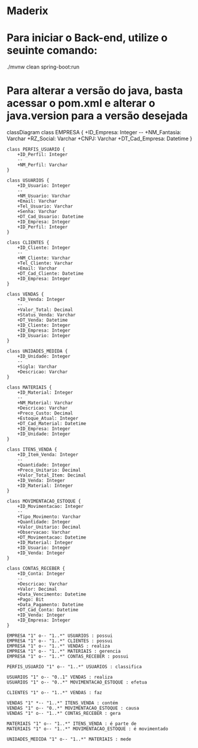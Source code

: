 # Maderix

# Para iniciar o Back-end, utilize o seuinte comando:
  ./mvnw clean spring-boot:run

# Para alterar a versão do java, basta acessar o pom.xml e alterar o java.version para a versão desejada
classDiagram
    class EMPRESA {
        +ID_Empresa: Integer
        --
        +NM_Fantasia: Varchar
        +RZ_Social: Varchar
        +CNPJ: Varchar
        +DT_Cad_Empresa: Datetime
    }

    class PERFIS_USUARIO {
        +ID_Perfil: Integer
        --
        +NM_Perfil: Varchar
    }

    class USUARIOS {
        +ID_Usuario: Integer
        --
        +NM_Usuario: Varchar
        +Email: Varchar
        +Tel_Usuario: Varchar
        +Senha: Varchar
        +DT_Cad_Usuario: Datetime
        +ID_Empresa: Integer
        +ID_Perfil: Integer
    }

    class CLIENTES {
        +ID_Cliente: Integer
        --
        +NM_Cliente: Varchar
        +Tel_Cliente: Varchar
        +Email: Varchar
        +DT_Cad_Cliente: Datetime
        +ID_Empresa: Integer
    }
    
    class VENDAS {
        +ID_Venda: Integer
        --
        +Valor_Total: Decimal
        +Status_Venda: Varchar
        +DT_Venda: Datetime
        +ID_Cliente: Integer
        +ID_Empresa: Integer
        +ID_Usuario: Integer
    }

    class UNIDADES_MEDIDA {
        +ID_Unidade: Integer
        --
        +Sigla: Varchar
        +Descricao: Varchar
    }
    
    class MATERIAIS {
        +ID_Material: Integer
        --
        +NM_Material: Varchar
        +Descricao: Varchar
        +Preco_Custo: Decimal
        +Estoque_Atual: Integer
        +DT_Cad_Material: Datetime
        +ID_Empresa: Integer
        +ID_Unidade: Integer
    }

    class ITENS_VENDA {
        +ID_Item_Venda: Integer
        --
        +Quantidade: Integer
        +Preco_Unitario: Decimal
        +Valor_Total_Item: Decimal
        +ID_Venda: Integer
        +ID_Material: Integer
    }

    class MOVIMENTACAO_ESTOQUE {
        +ID_Movimentacao: Integer
        --
        +Tipo_Movimento: Varchar
        +Quantidade: Integer
        +Valor_Unitario: Decimal
        +Observacao: Varchar
        +DT_Movimentacao: Datetime
        +ID_Material: Integer
        +ID_Usuario: Integer
        +ID_Venda: Integer
    }
    
    class CONTAS_RECEBER {
        +ID_Conta: Integer
        --
        +Descricao: Varchar
        +Valor: Decimal
        +Data_Vencimento: Datetime
        +Pago: Bit
        +Data_Pagamento: Datetime
        +DT_Cad_Conta: Datetime
        +ID_Venda: Integer
        +ID_Empresa: Integer
    }

    EMPRESA "1" o-- "1..*" USUARIOS : possui
    EMPRESA "1" o-- "1..*" CLIENTES : possui
    EMPRESA "1" o-- "1..*" VENDAS : realiza
    EMPRESA "1" o-- "1..*" MATERIAIS : gerencia
    EMPRESA "1" o-- "1..*" CONTAS_RECEBER : possui

    PERFIS_USUARIO "1" o-- "1..*" USUARIOS : classifica

    USUARIOS "1" o-- "0..1" VENDAS : realiza
    USUARIOS "1" o-- "0..*" MOVIMENTACAO_ESTOQUE : efetua

    CLIENTES "1" o-- "1..*" VENDAS : faz
    
    VENDAS "1" *-- "1..*" ITENS_VENDA : contém
    VENDAS "1" o-- "0..*" MOVIMENTACAO_ESTOQUE : causa
    VENDAS "1" o-- "1..*" CONTAS_RECEBER : gera

    MATERIAIS "1" o-- "1..*" ITENS_VENDA : é parte de
    MATERIAIS "1" o-- "1..*" MOVIMENTACAO_ESTOQUE : é movimentado

    UNIDADES_MEDIDA "1" o-- "1..*" MATERIAIS : mede

